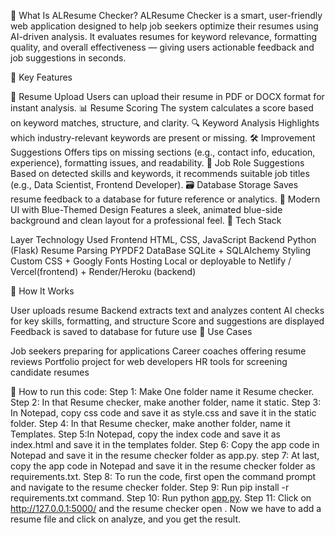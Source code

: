 🧠 What Is ALResume Checker?
ALResume Checker is a smart, user-friendly web application designed to help job seekers optimize their resumes using AI-driven analysis. It evaluates resumes for keyword relevance, formatting quality, and overall effectiveness — giving users actionable feedback and job suggestions in seconds.

🌟 Key Features

📄 Resume Upload
Users can upload their resume in PDF or DOCX format for instant analysis.
📊 Resume Scoring
The system calculates a score based on keyword matches, structure, and clarity.
🔍 Keyword Analysis
Highlights which industry-relevant keywords are present or missing.
🛠️ Improvement Suggestions
Offers tips on missing sections (e.g., contact info, education, experience), formatting issues, and readability.
💼 Job Role Suggestions
Based on detected skills and keywords, it recommends suitable job titles (e.g., Data Scientist, Frontend Developer).
🗃️ Database Storage
Saves resume feedback to a database for future reference or analytics.
🎨 Modern UI with Blue-Themed Design
Features a sleek, animated blue-side background and clean layout for a professional feel.
🧰 Tech Stack

Layer Technology Used
Frontend HTML, CSS, JavaScript
Backend Python (Flask)
Resume Parsing PYPDF2
DataBase SQLite + SQLAIchemy
Styling Custom CSS + Googly Fonts
Hosting Local or deployable to Netlify / Vercel(frontend) + Render/Heroku (backend)

🚀 How It Works

User uploads resume
Backend extracts text and analyzes content
AI checks for key skills, formatting, and structure
Score and suggestions are displayed
Feedback is saved to database for future use
🎯 Use Cases

Job seekers preparing for applications
Career coaches offering resume reviews
Portfolio project for web developers
HR tools for screening candidate resumes

🤔 How to run this code:
Step 1: Make One folder name it Resume checker.
Step 2: In that  Resume checker, make another folder, name it static.
Step 3: In Notepad, copy css code and save it as style.css and save it in the static folder.
Step 4: In that  Resume checker, make another folder, name it Templates.
Step 5:In Notepad, copy the index code and save it as index.html and save it in the templates folder.
Step 6: Copy the app code in Notepad and save it in the resume checker folder as app.py.
step 7: At last, copy the app code in Notepad and save it in the resume checker folder as requirements.txt.
Step 8: To run the code, first open the command prompt and navigate to the resume checker folder.
Step 9: Run pip install -r requirements.txt command.
Step 10: Run python [app.py](http://app.py/).
Step 11: Click on http://127.0.0.1:5000/ and the resume checker open . Now we have to add a resume file and click on analyze, and you get the result.
